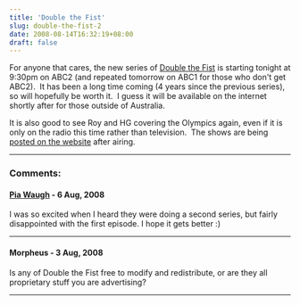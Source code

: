 ```yaml
---
title: 'Double the Fist'
slug: double-the-fist-2
date: 2008-08-14T16:32:19+08:00
draft: false
---
```


For anyone that cares, the new series of [Double the
Fist](http://www.abc.net.au/tv/doublethefist/) is starting tonight at
9:30pm on ABC2 (and repeated tomorrow on ABC1 for those who don\'t get
ABC2).  It has been a long time coming (4 years since the previous
series), so will hopefully be worth it.  I guess it will be available on
the internet shortly after for those outside of Australia.

It is also good to see Roy and HG covering the Olympics again, even if
it is only on the radio this time rather than television.  The shows are
being [posted on the
website](http://www.abc.net.au/triplej/comedy/golden_ring/) after
airing.

---
### Comments:
#### [Pia Waugh](http://pipka.org/) - <time datetime="2008-08-16 15:57:43">6 Aug, 2008</time>

I was so excited when I heard they were doing a second series, but
fairly disappointed with the first episode. I hope it gets better :)

---
#### Morpheus - <time datetime="2008-08-20 23:26:17">3 Aug, 2008</time>

Is any of Double the Fist free to modify and redistribute, or are they
all proprietary stuff you are advertising?

---
